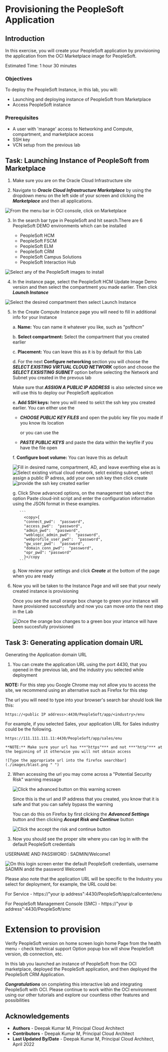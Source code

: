 # Provisioning the PeopleSoft Application

## Introduction

In this exercise, you will create your PeopleSoft application by provisioning the application from the OCI  Marketplace image for PeopleSoft.

Estimated Time: 1 hour 30 minutes

### Objectives

To deploy the PeopleSoft Instance, in this lab, you will:
*   Launching and deploying instance of PeopleSoft from Marketplace
*   Access PeopleSoft instance

### Prerequisites
* A user with 'manage' access to Networking and Compute, compartment, and marketplace access
* SSH key
* VCN setup from the previous lab

## Task:  Launching Instance of PeopleSoft from Marketplace

1. Make sure you are on the Oracle Cloud Infrastructure site

2. Navigate to ***Oracle Cloud Infrastructure Marketplace*** by using the dropdown menu on the left side of your screen and clicking the ***Marketplace*** and then all applications.

  ![From the menu bar in OCI console, click on Marketplace](./images/marketplace.png " ")

3. In the search bar type in PeopleSoft and hit search.There are 6 PeopleSoft DEMO environments which can be installed
   
    * PeopleSoft HCM
    * PeopleSoft FSCM
    * PeopleSoft ELM
    * PeopleSoft CRM
    * PeopleSoft Campus Solutions
    * PeopleSoft Interaction Hub

  ![Select any of the PeopleSoft images to install](./images/marketplace1.png " ")


4. In the instance page, select the PeopleSoft HCM Update Image Demo version and then select the compartment you made earlier. Then click ***Launch Instance***

  ![Select the desired compartment then select Launch Instance](./images/marketplace2.png " ")

5. In the Create Compute Instance page you will need to fill in additional info for your Instance

    a.  **Name:** You can name it whatever you like, such as "psfthcm"

    b.  **Select compartment:** Select the compartment that you created earlier

    c.  **Placement:** You can leave this as it is by default for this Lab

    d.   For the next **Configure networking** section you will choose the ***SELECT EXISTING VIRTUAL CLOUD NETWORK*** option and choose the ***SELECT EXSISTING SUBNET*** option before selecting the Network and Subnet you created in the prevous lab

    Make sure that ***ASSIGN A PUBLIC IP ADDRESS*** is also selected since we will use this to deploy our PeopleSoft application

    e. **Add SSH keys:** here you will need to selct the ssh key you created earlier. You can either use the

    *   ***CHOOSE PUBLIC KEY FILES*** and open the public key file you made if you know its location

        or you can use the

    *   ***PASTE PUBLIC KEYS*** and paste the data within the keyfile if you have the file open

    f.  **Configure boot volume:** You can leave this as default

    

    ![Fill in desired name, compartment, AD, and leave everthing else as is](./images/marketplace3.png " ")
    ![Select existing virtual cloud network, selct existing subnet, select assign a public IP adress, add your own ssh key then click create](./images/marketplace4.png " ")
    ![provide the ssh key created earlier](./images/marketplace5.png " ")

    g. Click Show advanced options, on the management tab select the option Paste cloud-init script and enter the configuration information using the JSON format in these examples.
      
          ```   
            <copy>{
            "connect_pwd":  "password",
            "access_pwd":  "password",
            "admin_pwd":  "password",
            "weblogic_admin_pwd":  "password",
            "webprofile_user_pwd":  "password",
            "gw_user_pwd":  "password",
            "domain_conn_pwd":  "password",
            "opr_pwd": "password"
            }</copy
          ```
    
    g. Now review your settings and click ***Create*** at the bottom of the page when you are ready
6. Now you will be taken to the Instance Page and will see that your newly created instance is provisioning

     Once you see the small orange box change to green your instance will have provisioned successfully and now you can move onto the next step in the Lab

     ![Once the orange box changes to a green box your intance will have been succesfully provisioned](./images/6.png " ")


## Task 3: Generating application domain URL

Generating the Application domain URL

1. You can create the application URL using the port 4430, that you opened in the previous lab, and the industry you selected while deployment

  **NOTE:** For this step you Google Chrome may not allow you to access the site, we recommend using an alternative such as Firefox for this step

  The url you will need to type into your browser's search bar should look like this:

  ```
https://<public IP address>:4430/PeopleSoft/app/<industry>/enu
```

  For example, if you selected Sales, your application URL for Sales industry  could be the following.

    https://111.111.111.11:4430/PeopleSoft/app/sales/enu

    **NOTE:** Make sure your url has ***"https"*** and not ***"http"*** at the beginning of it otherwise you will not obtain access

    ![Type the appropriate url into the firefox searchbar](./images/blast.png " ")

2. When accessing the url you may come across a "Potential Security Risk" warning message

    ![Click the advanced button on this warning screen](./images/bblast.png " ")

    Since this is the url and IP address that you created, you know that it is safe and that you can safely bypass the warning

    You can do this on Firefox by first clicking the ***Advanced Settings*** button and then clicking ***Accept Risk and Continue*** button

    ![Click the accept the risk and continue button](./images/aclast.png " ")

3. Now you should see the proper site where you can log in with the default PeopleSoft credentials

  USERNAME AND PASSWORD :    SADMIN/Welcome1

  ![On this login screen enter the default PeopleSoft credentials, username SADMIN andd the password Welcome1](./images/last.png " ")

  Please also note that the application URL will be specific to the Industry you select for deployment, for example, the URL could be:

  For Service - https://"your ip address":4430/PeopleSoft/app/callcenter/enu

  For PeopleSoft Management Console (SMC) - https://"your ip address":4430/PeopleSoft/smc

# Extension to provision
Verify PeopleSoft version on home screen
login home Page
from the health menu - check technical support Option
popup box will show PeopleSoft version, db connection, etc.

In this lab you launched an instance of PeopleSoft from the OCI marketplace, deployed the PeopleSoft application, and then deployed the PeopleSoft CRM Application.

***Congratulations*** on completing this interactive lab and integrating PeopleSoft with OCI. Please continue to work within the OCI environment using our other tutorials and explore our countless other features and possibilities


## Acknowledgements
* **Authors** - Deepak Kumar M, Principal Cloud Architect
* **Contributors** - Deepak Kumar M, Principal Cloud Architect
* **Last Updated By/Date** - Deepak Kumar M, Principal Cloud Architect, April 2022


